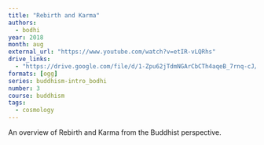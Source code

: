 ```yaml
---
title: "Rebirth and Karma"
authors:
  - bodhi
year: 2018
month: aug
external_url: "https://www.youtube.com/watch?v=etIR-vLQRhs"
drive_links:
  - "https://drive.google.com/file/d/1-Zpu62jTdmNGArCbCTh4aqeB_7rnq-cJ/view?usp=sharing"
formats: [ogg]
series: buddhism-intro_bodhi
number: 3
course: buddhism
tags:
  - cosmology
---
```


An overview of Rebirth and Karma from the Buddhist perspective.


